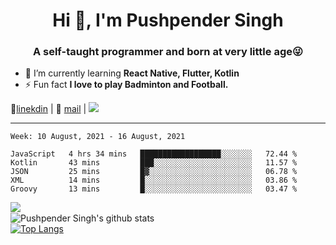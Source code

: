 <h1 align="center">Hi 👋, I'm Pushpender Singh</h1>
<h3 align="center">A self-taught programmer and born at very little age😜</h3>

- 🌱 I’m currently learning **React Native, Flutter, Kotlin**
- ⚡ Fun fact **I love to play Badminton and Football.**

👔[linekdin](https://www.linkedin.com/in/pushpender-singh-240061202/) | 📧 [mail](mailto:pushpendersingh694@gmail.com) | ![](https://komarev.com/ghpvc/?username=pushpender-singh-ap&color=blue)


---

<!--START_SECTION:waka-->
```text
Week: 10 August, 2021 - 16 August, 2021

JavaScript   4 hrs 34 mins   ██████████████████░░░░░░░   72.44 % 
Kotlin       43 mins         ███░░░░░░░░░░░░░░░░░░░░░░   11.57 % 
JSON         25 mins         █▓░░░░░░░░░░░░░░░░░░░░░░░   06.78 % 
XML          14 mins         █░░░░░░░░░░░░░░░░░░░░░░░░   03.86 % 
Groovy       13 mins         █░░░░░░░░░░░░░░░░░░░░░░░░   03.47 % 
```
<!--END_SECTION:waka-->

<img align="left" src="https://github-readme-streak-stats.herokuapp.com/?user=pushpender-singh-ap&theme=dark" /></br>
![Pushpender Singh's github stats](https://github-readme-stats.vercel.app/api?username=pushpender-singh-ap&show_icons=true&theme=radical&count_private=true)</br>
[![Top Langs](https://github-readme-stats.vercel.app/api/top-langs/?username=pushpender-singh-ap&theme=radical)](https://github.com/pushpender-singh-ap/github-readme-stats)
